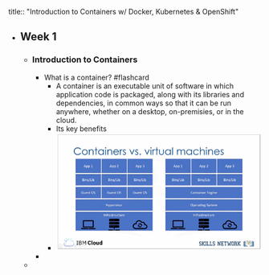 title:: "Introduction to Containers w/ Docker, Kubernetes & OpenShift"

- ## Week 1
	- ### Introduction to Containers
		- What is a container? #flashcard
			- A container is an executable unit of software in which application code is packaged, along with its libraries and dependencies, in common ways so that it can be run anywhere, whether on a desktop, on-premisies, or in the cloud.
			- Its key benefits
			- ![image.png](../assets/image_1659713334665_0.png)
		-
	-